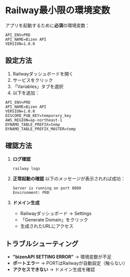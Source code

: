 # Railway最小限の環境変数

アプリを起動するために**必須**の環境変数：

```
API_ENV=PRD
API_NAME=Bizen API
VERSION=1.0.0
```

## 設定方法

1. Railwayダッシュボードを開く
2. サービスをクリック
3. 「Variables」タブを選択
4. 以下を追加：

```
API_ENV=PRD
API_NAME=Bizen API
VERSION=1.0.0
DISCORD_PUB_KEY=temporary_key
AWS_REGION=ap-northeast-1
DYNAMO_TABLE_PREFIX=temp
DYNAMO_TABLE_PREFIX_MASTER=temp
```

## 確認方法

1. **ログ確認**
   ```bash
   railway logs
   ```

2. **正常起動の確認**
   以下のメッセージが表示されれば成功：
   ```
   Server is running on port 8080
   Environment: PRD
   ```

3. **ドメイン生成**
   - Railwayダッシュボード → Settings
   - 「Generate Domain」をクリック
   - 生成されたURLにアクセス

## トラブルシューティング

- **"bizenAPI SETTING ERROR"** → 環境変数が不足
- **ポートエラー** → PORTはRailwayが自動設定（触らない）
- **アクセスできない** → ドメイン生成を確認